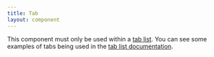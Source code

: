 ```yaml
---
title: Tab
layout: component
---
```


This component must only be used within a [tab list](/docs/components/tab-list). You can see some examples of tabs being used in the [tab list documentation](/docs/components/tab-list).